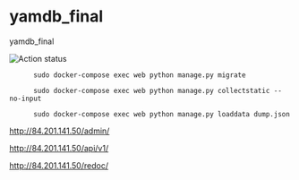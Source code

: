 # yamdb_final
yamdb_final

![Action status](https://github.com/Andrey-Vyshegorodskiy/yamdb_final/actions/workflows/yamdb_workflow.yml/badge.svg)

          sudo docker-compose exec web python manage.py migrate

          sudo docker-compose exec web python manage.py collectstatic --no-input

          sudo docker-compose exec web python manage.py loaddata dump.json


http://84.201.141.50/admin/

http://84.201.141.50/api/v1/

http://84.201.141.50/redoc/
